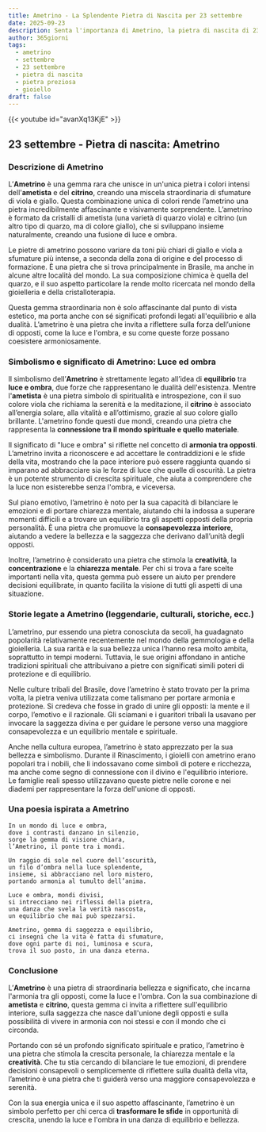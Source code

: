 ```yaml
---
title: Ametrino - La Splendente Pietra di Nascita per 23 settembre
date: 2025-09-23
description: Senta l'importanza di Ametrino, la pietra di nascita di 23 settembre che simboleggia Luce ed ombra. Lasci che la sua bellezza e il suo significato illuminino la sua giornata.
author: 365giorni
tags:
  - ametrino
  - settembre
  - 23 settembre
  - pietra di nascita
  - pietra preziosa
  - gioiello
draft: false
---
```


{{< youtube id="avanXq13KjE" >}}

## 23 settembre - Pietra di nascita: Ametrino

### Descrizione di Ametrino

L’**Ametrino** è una gemma rara che unisce in un'unica pietra i colori intensi dell'**ametista** e del **citrino**, creando una miscela straordinaria di sfumature di viola e giallo. Questa combinazione unica di colori rende l’ametrino una pietra incredibilmente affascinante e visivamente sorprendente. L’ametrino è formato da cristalli di ametista (una varietà di quarzo viola) e citrino (un altro tipo di quarzo, ma di colore giallo), che si sviluppano insieme naturalmente, creando una fusione di luce e ombra.

Le pietre di ametrino possono variare da toni più chiari di giallo e viola a sfumature più intense, a seconda della zona di origine e del processo di formazione. È una pietra che si trova principalmente in Brasile, ma anche in alcune altre località del mondo. La sua composizione chimica è quella del quarzo, e il suo aspetto particolare la rende molto ricercata nel mondo della gioielleria e della cristalloterapia.

Questa gemma straordinaria non è solo affascinante dal punto di vista estetico, ma porta anche con sé significati profondi legati all'equilibrio e alla dualità. L’ametrino è una pietra che invita a riflettere sulla forza dell’unione di opposti, come la luce e l'ombra, e su come queste forze possano coesistere armoniosamente.

### Simbolismo e significato di Ametrino: Luce ed ombra

Il simbolismo dell’**Ametrino** è strettamente legato all’idea di **equilibrio** tra **luce e ombra**, due forze che rappresentano le dualità dell'esistenza. Mentre l'**ametista** è una pietra simbolo di spiritualità e introspezione, con il suo colore viola che richiama la serenità e la meditazione, il **citrino** è associato all’energia solare, alla vitalità e all’ottimismo, grazie al suo colore giallo brillante. L'ametrino fonde questi due mondi, creando una pietra che rappresenta la **connessione tra il mondo spirituale e quello materiale**.

Il significato di "luce e ombra" si riflette nel concetto di **armonia tra opposti**. L’ametrino invita a riconoscere e ad accettare le contraddizioni e le sfide della vita, mostrando che la pace interiore può essere raggiunta quando si imparano ad abbracciare sia le forze di luce che quelle di oscurità. La pietra è un potente strumento di crescita spirituale, che aiuta a comprendere che la luce non esisterebbe senza l'ombra, e viceversa.

Sul piano emotivo, l’ametrino è noto per la sua capacità di bilanciare le emozioni e di portare chiarezza mentale, aiutando chi la indossa a superare momenti difficili e a trovare un equilibrio tra gli aspetti opposti della propria personalità. È una pietra che promuove la **consapevolezza interiore**, aiutando a vedere la bellezza e la saggezza che derivano dall’unità degli opposti.

Inoltre, l’ametrino è considerato una pietra che stimola la **creatività**, la **concentrazione** e la **chiarezza mentale**. Per chi si trova a fare scelte importanti nella vita, questa gemma può essere un aiuto per prendere decisioni equilibrate, in quanto facilita la visione di tutti gli aspetti di una situazione.

### Storie legate a Ametrino (leggendarie, culturali, storiche, ecc.)

L’ametrino, pur essendo una pietra conosciuta da secoli, ha guadagnato popolarità relativamente recentemente nel mondo della gemmologia e della gioielleria. La sua rarità e la sua bellezza unica l’hanno resa molto ambita, soprattutto in tempi moderni. Tuttavia, le sue origini affondano in antiche tradizioni spirituali che attribuivano a pietre con significati simili poteri di protezione e di equilibrio.

Nelle culture tribali del Brasile, dove l’ametrino è stato trovato per la prima volta, la pietra veniva utilizzata come talismano per portare armonia e protezione. Si credeva che fosse in grado di unire gli opposti: la mente e il corpo, l’emotivo e il razionale. Gli sciamani e i guaritori tribali la usavano per invocare la saggezza divina e per guidare le persone verso una maggiore consapevolezza e un equilibrio mentale e spirituale.

Anche nella cultura europea, l’ametrino è stato apprezzato per la sua bellezza e simbolismo. Durante il Rinascimento, i gioielli con ametrino erano popolari tra i nobili, che li indossavano come simboli di potere e ricchezza, ma anche come segno di connessione con il divino e l'equilibrio interiore. Le famiglie reali spesso utilizzavano queste pietre nelle corone e nei diademi per rappresentare la forza dell'unione di opposti.

### Una poesia ispirata a Ametrino

```
In un mondo di luce e ombra,
dove i contrasti danzano in silenzio,
sorge la gemma di visione chiara,
l’Ametrino, il ponte tra i mondi.

Un raggio di sole nel cuore dell’oscurità,
un filo d’ombra nella luce splendente,
insieme, si abbracciano nel loro mistero,
portando armonia al tumulto dell’anima.

Luce e ombra, mondi divisi,
si intrecciano nei riflessi della pietra,
una danza che svela la verità nascosta,
un equilibrio che mai può spezzarsi.

Ametrino, gemma di saggezza e equilibrio,
ci insegni che la vita è fatta di sfumature,
dove ogni parte di noi, luminosa e scura,
trova il suo posto, in una danza eterna.
```

### Conclusione

L’**Ametrino** è una pietra di straordinaria bellezza e significato, che incarna l'armonia tra gli opposti, come la luce e l'ombra. Con la sua combinazione di **ametista** e **citrino**, questa gemma ci invita a riflettere sull'equilibrio interiore, sulla saggezza che nasce dall'unione degli opposti e sulla possibilità di vivere in armonia con noi stessi e con il mondo che ci circonda.

Portando con sé un profondo significato spirituale e pratico, l’ametrino è una pietra che stimola la crescita personale, la chiarezza mentale e la **creatività**. Che tu stia cercando di bilanciare le tue emozioni, di prendere decisioni consapevoli o semplicemente di riflettere sulla dualità della vita, l’ametrino è una pietra che ti guiderà verso una maggiore consapevolezza e serenità.

Con la sua energia unica e il suo aspetto affascinante, l’ametrino è un simbolo perfetto per chi cerca di **trasformare le sfide** in opportunità di crescita, unendo la luce e l'ombra in una danza di equilibrio e bellezza.